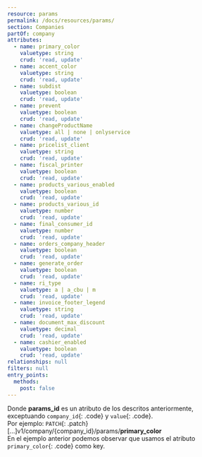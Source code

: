 ```yaml
---
resource: params
permalink: /docs/resources/params/
section: Companies
partOf: company
attributes:
  - name: primary_color
    valuetype: string
    crud: 'read, update'
  - name: accent_color
    valuetype: string
    crud: 'read, update'
  - name: subdist
    valuetype: boolean
    crud: 'read, update'
  - name: prevent
    valuetype: boolean
    crud: 'read, update'
  - name: changeProductName
    valuetype: all | none | onlyservice
    crud: 'read, update'
  - name: pricelist_client
    valuetype: string
    crud: 'read, update'
  - name: fiscal_printer
    valuetype: boolean
    crud: 'read, update'
  - name: products_various_enabled
    valuetype: boolean
    crud: 'read, update'
  - name: products_various_id
    valuetype: number
    crud: 'read, update'
  - name: final_consumer_id
    valuetype: number
    crud: 'read, update'
  - name: orders_company_header
    valuetype: boolean
    crud: 'read, update'
  - name: generate_order
    valuetype: boolean
    crud: 'read, update'
  - name: ri_type
    valuetype: a | a_cbu | m
    crud: 'read, update'
  - name: invoice_footer_legend
    valuetype: string
    crud: 'read, update'
  - name: document_max_discount
    valuetype: decimal
    crud: 'read, update'
  - name: cashier_enabled
    valuetype: boolean
    crud: 'read, update'
relationships: null
filters: null
entry_points:
  methods:
    post: false
---
```


Donde **params_id** es un atributo de los descritos anteriormente, exceptuando `company_id`{: .code} y `value`{: .code}.  
Por ejemplo:  `PATCH`{: .patch} [...]v1/company/{company_id}/params/**primary_color**  
En el ejemplo anterior podemos observar que usamos el atributo `primary_color`{: .code} como key.
